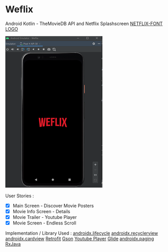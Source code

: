 # Weflix
Android Kotlin - TheMovieDB API and Netflix Splashscreen
[NETFLIX-FONT LOGO](https://fontmeme.com/netflix-font/)



![Splashscreen](https://github.com/wishihab/Weflix/blob/master/splashscreen.PNG)


User Stories :
- [x] Main Screen - Discover Movie Posters
- [x] Movie Info Screen - Details
- [x] Movie Trailer - Youtube Player
- [x] Movie Screen - Endless Scroll

Implementation / Library Used :
[androidx.lifecycle](https://developer.android.com/jetpack/androidx/releases/lifecycle)
[androidx.recyclerview](https://developer.android.com/jetpack/androidx/releases/recyclerview)
[androidx.cardview](https://developer.android.com/jetpack/androidx/releases/cardview)
[Retrofit](https://github.com/square/retrofit)
[Gson](https://github.com/google/gson)
[Youtube Player](https://github.com/PierfrancescoSoffritti/android-youtube-player)
[Glide](https://github.com/bumptech/glide)
[androidx.paging](https://developer.android.com/jetpack/androidx/releases/paging)
[RxJava](https://github.com/ReactiveX/RxJava)

